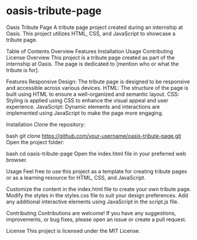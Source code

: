 # oasis-tribute-page
Oasis Tribute Page
A tribute page project created during an internship at Oasis. This project utilizes HTML, CSS, and JavaScript to showcase a tribute page.

Table of Contents
Overview
Features
Installation
Usage
Contributing
License
Overview
This project is a tribute page created as part of the internship at Oasis. The page is dedicated to [mention who or what the tribute is for].

Features
Responsive Design: The tribute page is designed to be responsive and accessible across various devices.
HTML: The structure of the page is built using HTML to ensure a well-organized and semantic layout.
CSS: Styling is applied using CSS to enhance the visual appeal and user experience.
JavaScript: Dynamic elements and interactions are implemented using JavaScript to make the page more engaging.

Installation
Clone the repository:

bash
git clone https://github.com/your-username/oasis-tribute-page.git
Open the project folder:

bash
cd oasis-tribute-page
Open the index.html file in your preferred web browser.

Usage
Feel free to use this project as a template for creating tribute pages or as a learning resource for HTML, CSS, and JavaScript.

Customize the content in the index.html file to create your own tribute page. Modify the styles in the styles.css file to suit your design preferences. Add any additional interactive elements using JavaScript in the script.js file.

Contributing
Contributions are welcome! If you have any suggestions, improvements, or bug fixes, please open an issue or create a pull request.

License
This project is licensed under the MIT License.
